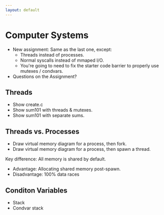 ```yaml
---
layout: default
---
```


# Computer Systems

 - New assignment: Same as the last one, except:
   - Threads instead of processes.
   - Normal syscalls instead of mmaped I/O.
   - You're going to need to fix the starter code barrier
     to properly use mutexes / condvars.
 - Questions on the Assignment?

## Threads

 - Show create.c
 - Show sum101 with threads & mutexes.
 - Show sum101 with separate sums.

## Threads vs. Processes

 - Draw virtual memory diagram for a process, then fork.
 - Draw virtual memory diagram for a process, then spawn a thread.
 
Key difference: All memory is shared by default.

 - Advantage: Allocating shared memory post-spawn.
 - Disadvantage: 100% data races

## Conditon Variables

 - Stack
 - Condvar stack

